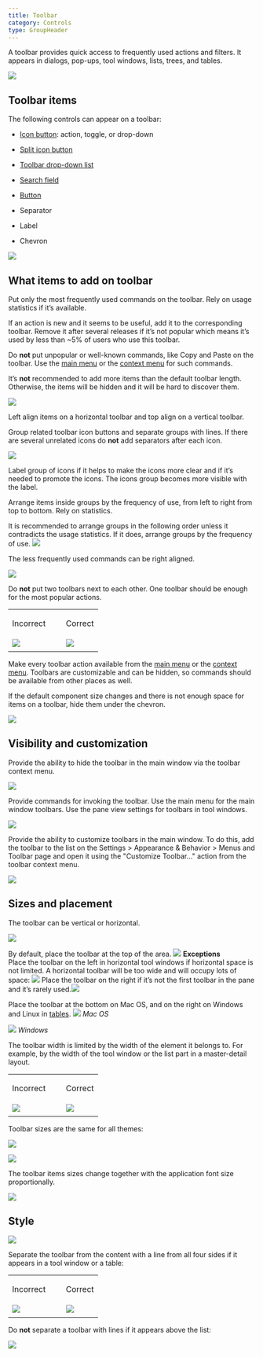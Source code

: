 ```yaml
---
title: Toolbar
category: Controls
type: GroupHeader
---
```


A toolbar provides quick access to frequently used actions and filters. It appears in dialogs, pop-ups, tool windows, lists, trees, and tables.

![]({{site.baseurl}}/images/toolbar/example.png)

## Toolbar items

The following controls can appear on a toolbar:

* [Icon button]({{site.baseurl}}/controls/icon_button): action, toggle, or drop-down
  
* [Split icon button]({{site.baseurl}}/controls/split_icon_button)

* [Toolbar drop-down list]({{site.baseurl}}/controls/toolbar_drop_down)

* [Search field]({{site.baseurl}}/controls/search_field)

* [Button]({{site.baseurl}}/controls/button)

* Separator

* Label

* Chevron

![]({{site.baseurl}}/images/toolbar/items.png)

## What items to add on toolbar
    
Put only the most frequently used commands on the toolbar. Rely on usage statistics if it’s available.    

<p class="noanchor">If an action is new and it seems to be useful, add it to the corresponding toolbar. Remove it after several releases if it’s not popular which means it’s used by less than ~5% of users who use this toolbar.</p>

Do **not** put unpopular or well-known commands, like Copy and Paste on the toolbar. Use the [main menu]({{site.baseurl}}/components/main_menu) or the [context menu]({{site.baseurl}}/components/context_menu) for such commands. 

It’s **not** recommended to add more items than the default toolbar length. Otherwise, the items will be hidden and it will be hard to discover them. 

![]({{site.baseurl}}/images/toolbar/width_correct.png)

Left align items on a horizontal toolbar and top align on a vertical toolbar. 

Group related toolbar icon buttons and separate groups with lines. If there are several unrelated icons do **not** add separators after each icon. 

![]({{site.baseurl}}/images/toolbar/group.png)

Label group of icons if it helps to make the icons more clear and if it’s needed to promote the icons. The icons group becomes more visible with the label.


Arrange items inside groups by the frequency of use, from left to right from top to bottom. Rely on statistics.

It is recommended to arrange groups in the following order unless it contradicts the usage statistics. If it does, arrange groups by the frequency of use.
![]({{site.baseurl}}/images/toolbar/tool_window.png)

The less frequently used commands can be right aligned.

![]({{site.baseurl}}/images/toolbar/right_aligned.png)

Do **not** put two toolbars next to each other. One toolbar should be enough for the most popular actions.
<table>
<col width="60%">
  <tr>
      <td> <p class="label incorrect">Incorrect</p> </td>
      <td> <p class="label correct">Correct</p> </td>
  </tr>
  <tr>
      <td> <img src="{{site.baseurl}}/images/toolbar/toolbars_2.png" style="margin-top: 0px; 
      margin-bottom: 5px;"> </td>
      <td> <img src="{{site.baseurl}}/images/toolbar/toolbars_1.png" style="margin-top: 0px; margin-bottom:
       5px;"> </td>
  </tr>
</table> 

Make every toolbar action available from the [main menu]({{site.baseurl}}/components/main_menu) or the [context menu]({{site.baseurl}}/components/context_menu). Toolbars are customizable and can be hidden, so commands should be available from other places as well.

If the default component size changes and there is not enough space for items on a toolbar, hide them under the chevron.

![]({{site.baseurl}}/images/toolbar/chevron.png)

## Visibility and customization

Provide the ability to hide the toolbar in the main window via the toolbar context menu.

![]({{site.baseurl}}/images/toolbar/hide.png)

Provide commands for invoking the toolbar. Use the main menu for the main window toolbars. Use the pane view settings for toolbars in tool windows.

![]({{site.baseurl}}/images/toolbar/reveal.png)

Provide the ability to customize toolbars in the main window. To do this, add the toolbar to the list on the Settings > Appearance & Behavior > Menus and Toolbar page and open it using the "Customize Toolbar..." action from the toolbar context menu.

![]({{site.baseurl}}/images/toolbar/customize.png)

## Sizes and placement

The toolbar can be vertical or horizontal.

![]({{site.baseurl}}/images/toolbar/placement.png)

By default, place the toolbar at the top of the area. 
![]({{site.baseurl}}/images/toolbar/placement_top.png)
**Exceptions**  
Place the toolbar on the left in horizontal tool windows if horizontal space is not limited. A horizontal toolbar will be too wide and will occupy lots of space:
![]({{site.baseurl}}/images/toolbar/placement_left.png)
Place the toolbar on the right if it’s not the first toolbar in the pane and it’s rarely used.![]({{site.baseurl}}/images/toolbar/placement_right.png)

Place the toolbar at the bottom on Mac OS, and on the right on Windows and Linux in [tables]({{site.baseurl}}/controls/table).
![]({{site.baseurl}}/images/toolbar/table_mac.png)
*Mac OS*

![]({{site.baseurl}}/images/toolbar/table_win.png)
*Windows*

The toolbar width is limited by the width of the element it belongs to. For example, by the width of the tool window or the list part in a master-detail layout.
<table>
<col width="60%">
  <tr>
      <td> <p class="label incorrect">Incorrect</p> </td>
      <td> <p class="label correct">Correct</p> </td>
  </tr>
  <tr>
      <td> <img src="{{site.baseurl}}/images/toolbar/width_incorrect.png" style="margin-top: 0px; 
      margin-bottom: 5px;"> </td>
      <td> <img src="{{site.baseurl}}/images/toolbar/width_correct.png" style="margin-top: 0px; margin-bottom:
       5px;"> </td>
  </tr>
</table> 


Toolbar sizes are the same for all themes:

![]({{site.baseurl}}/images/toolbar/sizes.png)


![]({{site.baseurl}}/images/toolbar/sizes_under_list.png)

The toolbar items sizes change together with the application font size proportionally.

![]({{site.baseurl}}/images/toolbar/font_size.png)

## Style

![]({{site.baseurl}}/images/toolbar/style.png)

Separate the toolbar from the content with a line from all four sides if it appears in a tool window or a table:
<table>
<col width="60%">
  <tr>
      <td> <p class="label incorrect">Incorrect</p> </td>
      <td> <p class="label correct">Correct</p> </td>
  </tr>
  <tr>
      <td> <img src="{{site.baseurl}}/images/toolbar/style_incorrect.png" style="margin-top: 0px; 
      margin-bottom: 5px;"> </td>
      <td> <img src="{{site.baseurl}}/images/toolbar/style_correct.png" style="margin-top: 0px; margin-bottom:
       5px;"> </td>
  </tr>
</table> 

Do **not** separate a toolbar with lines if it appears above the list:

![]({{site.baseurl}}/images/toolbar/customize.png)



